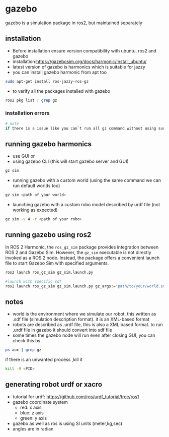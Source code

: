 # gazebo
gazebo is a simulation package in ros2, but maintained separately

## installation
- Before installation ensure version compatibility with ubuntu, ros2 and gazebo
- installation:https://gazebosim.org/docs/harmonic/install_ubuntu/
- latest version of gazebo is harmonics which is suitable for jazzy
- you can install gazebo harmonic from apt too
```bash
sudo apt-get install ros-jazzy-ros-gz 
```
- to verify all the packages installed with gazebo
```bash
ros2 pkg list | grep gz
```
### installation errors
```bash
# note
if there is a issue like you can`t run all gz command without using sudo, consider uninstalling and installing again.command to removing gazebo completely from our system is in installation link
```

## running gazebo harmonics
- use GUI or 
- using gazebo CLI (this will start gazebo server and GUI)
```bash
gz sim
```
- running gazebo with a custom world (using the same command we can run default worlds too)
```bash
gz sim <path of your world>
```
- launching gazebo with a custom robo model described by urdf file (not working as expected)
```bash
gz sim -v 4 -r <path of your robo>
```
## running gazebo using ros2
In ROS 2 Harmonic, the `ros_gz_sim` package provides integration between ROS 2 and Gazebo Sim. However, the `gz_sim` executable is not directly invoked as a ROS 2 node. Instead, the package offers a convenient launch file to start Gazebo Sim with specified arguments.
```bash
ros2 launch ros_gz_sim gz_sim.launch.py

#launch with specific sdf
ros2 launch ros_gz_sim gz_sim.launch.py gz_args:="path/to/your/world.sdf"
```

## notes
- world is the environment where we simulate our robot, this written as .sdf file (simulation description format). it is an XML-based format
- robots are described as .urdf file, this is also a XML based format. to run .urdf file in gazebo it should convert into sdf file
- some times the gazebo node will run even after closing GUI, you can check this by
```bash
ps aux | grep gz
```
if there is an unwanted process ,kill it
```bash
kill -9 <PID>
```
## generating robot urdf or xacro
- tutorial for urdf: https://github.com/ros/urdf_tutorial/tree/ros1
- gazebo coordinate system
    - red: x axis
    - blue: z axis 
    - green: y axis
- gazebo as well as ros is using SI units (meter,kg,sec)
- angles are in radian


